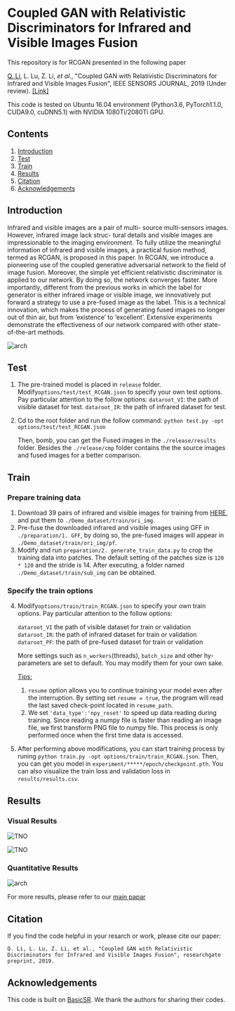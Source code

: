 # Coupled GAN with Relativistic Discriminators for Infrared and Visible Images Fusion

This repository is for RCGAN presented in the following paper

[Q. Li](https://liqilei.github.io/scholar/), L. Lu, Z. Li, *et al*., "Coupled GAN with Relativistic Discriminators for Infrared and Visible Images Fusion", IEEE SENSORS JOURNAL, 2019 (Under review). [[Link]](https://www.researchgate.net/publication/330729394_Coupled_GAN_with_Relativistic_Discriminators_for_Infrared_and_Visible_Images_Fusion) 

This code is tested on Ubuntu 16.04 environment (Python3.6, PyTorch1.1.0, CUDA9.0, cuDNN5.1) with NVIDIA 1080Ti/2080Ti GPU.

## Contents
1. [Introduction](#introduction)
2. [Test](#test)
4. [Train](#train)
5. [Results](#results)
6. [Citation](#citation)
7. [Acknowledgements](#acknowledgements)

## Introduction

Infrared and visible images are a pair of multi- source multi-sensors images. However, infrared image lack struc- tural details and visible images are impressionable to the imaging environment. To fully utilize the meaningful information of infrared and visible images, a practical fusion method, termed as RCGAN, is proposed in this paper. In RCGAN, we introduce a pioneering use of the coupled generative adversarial network to the field of image fusion. Moreover, the simple yet efficient relativistic discriminator is applied to our network. By doing so, the network converges faster. More importantly, different from the previous works in which the label for generator is either infrared image or visible image, we innovatively put forward a strategy to use a pre-fused image as the label. This is a technical innovation, which makes the process of generating fused images no longer out of thin air, but from ‘existence’ to ‘excellent’. Extensive experiments demonstrate the effectiveness of our network compared with other state-of-the-art methods.

![arch](material/arch.png)

## Test
1. The pre-trained model is placed in  `release` folder.
     Modify`options/test/test_RCGAN.json` to specify your own test options. Pay particular attention to the follow options:
`dataroot_VI`:  the path of visible dataset for test.
`dataroot_IR`:  the path of infrared dataset for test.
     
2. Cd to the root folder and run the follow command:
     `python test.py -opt options/test/test_RCGAN.json`

     Then, bomb, you can get the Fused images in the `./release/results` folder. Besides the `./release/cmp` folder contains the the source images and fused images for a better comparison. 

## Train
### Prepare training data 

1. Download 39 pairs of infrared and visible images for training from [HERE](https://data.vision.ee.ethz.ch/cvl/DIV2K/), and put them to `./Demo_dataset/train/ori_img`.
2. Pre-fuse the downloaded infrared and visible images using GFF in `./preparation/1. GFF`, by doing so, the pre-fused images will appear in `./Demo_dataset/train/ori_img/pf`.
3. Modify and run `preparation/2. generate_train_data.py` to crop the training data into patches. The default setting of the patches size is `120 * 120` and the stride is 14. After executing, a folder named `./Demo_dataset/train/sub_img` can be obtained. 

### Specify the train options 

4. Modify`options/train/train_RCGAN.json` to specify your own train options. Pay particular attention to the follow options:

   `dataroot_VI` the path of  visible dataset for train or validation
   `dataroot_IR`:  the path of infrared dataset for train or validation
   `dataroot_PF`:  the path of pre-fused dataset for train or validation
   
   More settings such as `n_workers`(threads), `batch_size` and other hy-parameters are set to default. You may modify them for your own sake. 
   
   <u>Tips:</u>
   
   1. `resume` option allows you to continue training your model even after the interruption. By setting set `resume = true`, the program will read the last saved check-point located in `resume_path`. 
   2. We set `'data_type':'npy_reset'` to speed up data reading during training. Since reading a numpy file is faster than reading an image file, we first transform PNG file to numpy file. This process is only performed once when the first time data is accessed.

5. After performing above modifications, you can start training process by runing `python train.py -opt options/train/train_RCGAN.json`. Then, you can get you model in `experiment/*****/epoch/checkpoint.pth`. You can also visualize the train loss and validation loss in `results/results.csv`. 

## Results

### Visual Results
![TNO](material/TNO.jpg)

![TNO](material/INO.jpg)

### Quantitative Results
![arch](material/Quantitative.png)

For more results, please refer to our [main papar](https://www.researchgate.net/publication/330729394_Coupled_GAN_with_Relativistic_Discriminators_for_Infrared_and_Visible_Images_Fusion)

## Citation

If you find the code helpful in your resarch or work, please cite our paper:

```
Q. Li, L. Lu, Z. Li, et al., "Coupled GAN with Relativistic Discriminators for Infrared and Visible Images Fusion", researchgate preprint, 2019.
```

## Acknowledgements

This code is built on [BasicSR](https://github.com/xinntao/BasicSR). We thank the authors for sharing their codes. 
